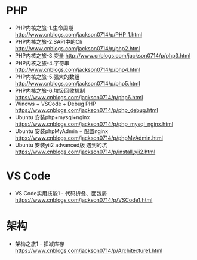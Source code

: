 # PHP
- PHP内核之旅-1.生命周期
http://www.cnblogs.com/jackson0714/p/PHP_1.html
- PHP内核之旅-2.SAPI中的Cli
http://www.cnblogs.com/jackson0714/p/php2.html
- PHP内核之旅-3.变量
http://www.cnblogs.com/jackson0714/p/php3.html
- PHP内核之旅-4.字符串
http://www.cnblogs.com/jackson0714/p/php4.html
- PHP内核之旅-5.强大的数组
http://www.cnblogs.com/jackson0714/p/php5.html
- PHP内核之旅-6.垃圾回收机制
https://www.cnblogs.com/jackson0714/p/php6.html
- Winows + VSCode + Debug PHP
https://www.cnblogs.com/jackson0714/p/php_debug.html
- Ubuntu 安装php+mysql+nginx
https://www.cnblogs.com/jackson0714/p/php_mysql_nginx.html
- Ubuntu 安装phpMyAdmin + 配置nginx
https://www.cnblogs.com/jackson0714/p/phpMyAdmin.html
- Ubuntu 安装yii2 advanced版 遇到的坑
https://www.cnblogs.com/jackson0714/p/install_yii2.html

# VS Code
- VS Code实用技能1 - 代码折叠、面包屑
https://www.cnblogs.com/jackson0714/p/VSCode1.html

# 架构
- 架构之旅1 - 扣减库存
https://www.cnblogs.com/jackson0714/p/Architecture1.html


